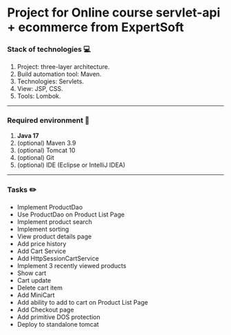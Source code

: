 # Project for Online course servlet-api + ecommerce from ExpertSoft

### Stack of technologies :computer:

1. Project: three-layer architecture.
2. Build automation tool: Maven.
3. Technologies: Servlets.
4. View: JSP, CSS.
5. Tools: Lombok.

________________________________________________________________________________________________

### Required environment :wrench:

1. __Java 17__
2. (optional) Maven 3.9
3. (optional) Tomcat 10
4. (optional) Git
5. (optional) IDE (Eclipse or IntelliJ IDEA)

________________________________________________________________________________________________

### Tasks :pencil2:

- Implement ProductDao
- Use ProductDao on Product List Page
- Implement product search
- Implement sorting
- View product details page
- Add price history
- Add Cart Service
- Add HttpSessionCartService
- Implement 3 recently viewed products
- Show cart
- Cart update
- Delete cart item
- Add MiniCart
- Add ability to add to cart on Product List Page
- Add Checkout page
- Add primitive DOS protection
- Deploy to standalone tomcat
